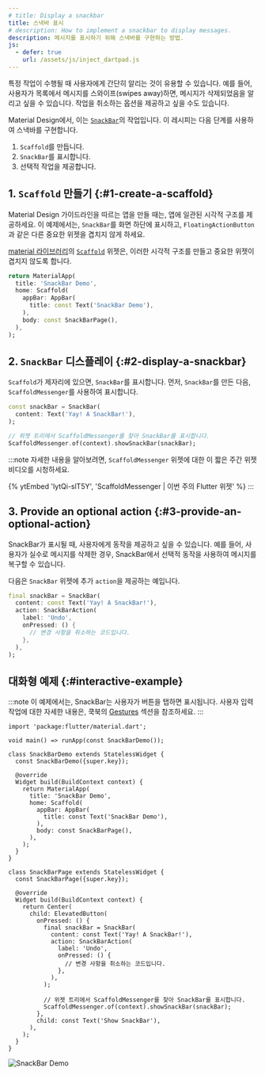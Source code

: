 ```yaml
---
# title: Display a snackbar
title: 스낵바 표시
# description: How to implement a snackbar to display messages.
description: 메시지를 표시하기 위해 스낵바를 구현하는 방법.
js:
  - defer: true
    url: /assets/js/inject_dartpad.js
---
```


<?code-excerpt path-base="cookbook/design/snackbars/"?>

특정 작업이 수행될 때 사용자에게 간단히 알리는 것이 유용할 수 있습니다. 
예를 들어, 사용자가 목록에서 메시지를 스와이프(swipes away)하면, 메시지가 삭제되었음을 알리고 싶을 수 있습니다. 
작업을 취소하는 옵션을 제공하고 싶을 수도 있습니다.

Material Design에서, 이는 [`SnackBar`][]의 작업입니다. 
이 레시피는 다음 단계를 사용하여 스낵바를 구현합니다.

  1. `Scaffold`를 만듭니다.
  2. `SnackBar`를 표시합니다.
  3. 선택적 작업을 제공합니다.

## 1. `Scaffold` 만들기 {:#1-create-a-scaffold}

Material Design 가이드라인을 따르는 앱을 만들 때는, 앱에 일관된 시각적 구조를 제공하세요. 
이 예제에서는, `SnackBar`를 화면 하단에 표시하고, 
`FloatingActionButton`과 같은 다른 중요한 위젯을 겹치지 않게 하세요.

[material 라이브러리][material library]의 [`Scaffold`][] 위젯은, 
이러한 시각적 구조를 만들고 중요한 위젯이 겹치지 않도록 합니다.

<?code-excerpt "lib/partial.dart (Scaffold)"?>
```dart
return MaterialApp(
  title: 'SnackBar Demo',
  home: Scaffold(
    appBar: AppBar(
      title: const Text('SnackBar Demo'),
    ),
    body: const SnackBarPage(),
  ),
);
```

## 2. `SnackBar` 디스플레이 {:#2-display-a-snackbar}

`Scaffold`가 제자리에 있으면, `SnackBar`를 표시합니다. 
먼저, `SnackBar`를 만든 다음, `ScaffoldMessenger`를 사용하여 표시합니다.

<?code-excerpt "lib/partial.dart (DisplaySnackBar)"?>
```dart
const snackBar = SnackBar(
  content: Text('Yay! A SnackBar!'),
);

// 위젯 트리에서 ScaffoldMessenger를 찾아 SnackBar를 표시합니다.
ScaffoldMessenger.of(context).showSnackBar(snackBar);
```

:::note
자세한 내용을 알아보려면, `ScaffoldMessenger` 위젯에 대한 이 짧은 주간 위젯 비디오를 시청하세요.

{% ytEmbed 'lytQi-slT5Y', 'ScaffoldMessenger | 이번 주의 Flutter 위젯' %}
:::

## 3. Provide an optional action {:#3-provide-an-optional-action}

SnackBar가 표시될 때, 사용자에게 동작을 제공하고 싶을 수 있습니다. 
예를 들어, 사용자가 실수로 메시지를 삭제한 경우, SnackBar에서 선택적 동작을 사용하여 메시지를 복구할 수 있습니다.

다음은 `SnackBar` 위젯에 추가 `action`을 제공하는 예입니다.

<?code-excerpt "lib/main.dart (SnackBarAction)"?>
```dart
final snackBar = SnackBar(
  content: const Text('Yay! A SnackBar!'),
  action: SnackBarAction(
    label: 'Undo',
    onPressed: () {
      // 변경 사항을 취소하는 코드입니다.
    },
  ),
);
```

## 대화형 예제 {:#interactive-example}

:::note
이 예제에서는, SnackBar는 사용자가 버튼을 탭하면 표시됩니다.
사용자 입력 작업에 대한 자세한 내용은, 쿡북의 [Gestures][] 섹션을 참조하세요.
:::

<?code-excerpt "lib/main.dart"?>
```dartpad title="Flutter snackbar hands-on example in DartPad" run="true"
import 'package:flutter/material.dart';

void main() => runApp(const SnackBarDemo());

class SnackBarDemo extends StatelessWidget {
  const SnackBarDemo({super.key});

  @override
  Widget build(BuildContext context) {
    return MaterialApp(
      title: 'SnackBar Demo',
      home: Scaffold(
        appBar: AppBar(
          title: const Text('SnackBar Demo'),
        ),
        body: const SnackBarPage(),
      ),
    );
  }
}

class SnackBarPage extends StatelessWidget {
  const SnackBarPage({super.key});

  @override
  Widget build(BuildContext context) {
    return Center(
      child: ElevatedButton(
        onPressed: () {
          final snackBar = SnackBar(
            content: const Text('Yay! A SnackBar!'),
            action: SnackBarAction(
              label: 'Undo',
              onPressed: () {
                // 변경 사항을 취소하는 코드입니다.
              },
            ),
          );

          // 위젯 트리에서 ScaffoldMessenger를 찾아 SnackBar를 표시합니다.
          ScaffoldMessenger.of(context).showSnackBar(snackBar);
        },
        child: const Text('Show SnackBar'),
      ),
    );
  }
}
```

<noscript>
  <img src="/assets/images/docs/cookbook/snackbar.gif" alt="SnackBar Demo" class="site-mobile-screenshot" />
</noscript>

[Gestures]: /cookbook#gestures
[`Scaffold`]: {{site.api}}/flutter/material/Scaffold-class.html
[`SnackBar`]: {{site.api}}/flutter/material/SnackBar-class.html
[material library]: {{site.api}}/flutter/material/material-library.html
